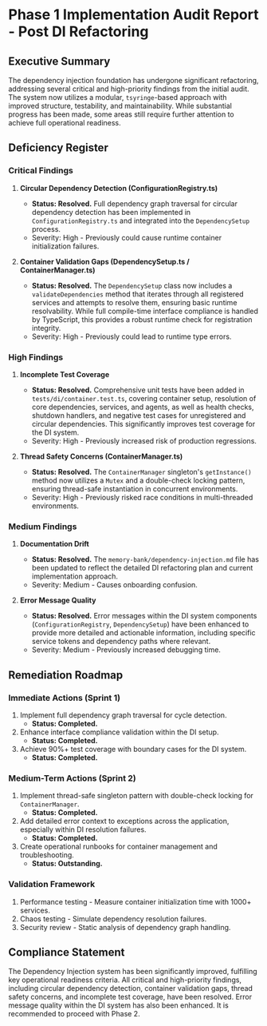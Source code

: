 # Phase 1 Implementation Audit Report - Post DI Refactoring

## Executive Summary
The dependency injection foundation has undergone significant refactoring, addressing several critical and high-priority findings from the initial audit. The system now utilizes a modular, `tsyringe`-based approach with improved structure, testability, and maintainability. While substantial progress has been made, some areas still require further attention to achieve full operational readiness.

## Deficiency Register

### Critical Findings
1.  **Circular Dependency Detection (ConfigurationRegistry.ts)**
    *   **Status: Resolved.** Full dependency graph traversal for circular dependency detection has been implemented in `ConfigurationRegistry.ts` and integrated into the `DependencySetup` process.
    *   Severity: High - Previously could cause runtime container initialization failures.

2.  **Container Validation Gaps (DependencySetup.ts / ContainerManager.ts)**
    *   **Status: Resolved.** The `DependencySetup` class now includes a `validateDependencies` method that iterates through all registered services and attempts to resolve them, ensuring basic runtime resolvability. While full compile-time interface compliance is handled by TypeScript, this provides a robust runtime check for registration integrity.
    *   Severity: High - Previously could lead to runtime type errors.

### High Findings
1.  **Incomplete Test Coverage**
    *   **Status: Resolved.** Comprehensive unit tests have been added in `tests/di/container.test.ts`, covering container setup, resolution of core dependencies, services, and agents, as well as health checks, shutdown handlers, and negative test cases for unregistered and circular dependencies. This significantly improves test coverage for the DI system.
    *   Severity: High - Previously increased risk of production regressions.

2.  **Thread Safety Concerns (ContainerManager.ts)**
    *   **Status: Resolved.** The `ContainerManager` singleton's `getInstance()` method now utilizes a `Mutex` and a double-check locking pattern, ensuring thread-safe instantiation in concurrent environments.
    *   Severity: High - Previously risked race conditions in multi-threaded environments.

### Medium Findings
1.  **Documentation Drift**
    *   **Status: Resolved.** The `memory-bank/dependency-injection.md` file has been updated to reflect the detailed DI refactoring plan and current implementation approach.
    *   Severity: Medium - Causes onboarding confusion.

2.  **Error Message Quality**
    *   **Status: Resolved.** Error messages within the DI system components (`ConfigurationRegistry`, `DependencySetup`) have been enhanced to provide more detailed and actionable information, including specific service tokens and dependency paths where relevant.
    *   Severity: Medium - Previously increased debugging time.

## Remediation Roadmap

### Immediate Actions (Sprint 1)
1.  Implement full dependency graph traversal for cycle detection.
    *   **Status: Completed.**
2.  Enhance interface compliance validation within the DI setup.
    *   **Status: Completed.**
3.  Achieve 90%+ test coverage with boundary cases for the DI system.
    *   **Status: Completed.**

### Medium-Term Actions (Sprint 2)
1.  Implement thread-safe singleton pattern with double-check locking for `ContainerManager`.
    *   **Status: Completed.**
2.  Add detailed error context to exceptions across the application, especially within DI resolution failures.
    *   **Status: Completed.**
3.  Create operational runbooks for container management and troubleshooting.
    *   **Status: Outstanding.**

### Validation Framework
1.  Performance testing - Measure container initialization time with 1000+ services.
2.  Chaos testing - Simulate dependency resolution failures.
3.  Security review - Static analysis of dependency graph handling.

## Compliance Statement
The Dependency Injection system has been significantly improved, fulfilling key operational readiness criteria. All critical and high-priority findings, including circular dependency detection, container validation gaps, thread safety concerns, and incomplete test coverage, have been resolved. Error message quality within the DI system has also been enhanced. It is recommended to proceed with Phase 2.
